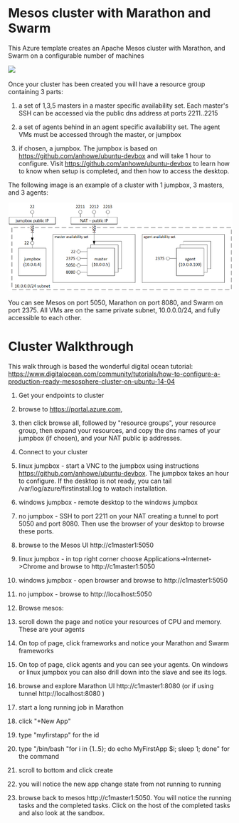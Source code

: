 # Mesos cluster with Marathon and Swarm

This Azure template creates an Apache Mesos cluster with Marathon, and Swarm on a configurable number of machines

<a href="https://portal.azure.com/#create/Microsoft.Template/uri/https%3A%2F%2Fraw.githubusercontent.com%2Fanhowe%2Fmesos-scalable-cluster%2Fmaster%2Fazuredeploy.json" target="_blank">
    <img src="http://azuredeploy.net/deploybutton.png"/>
</a>

Once your cluster has been created you will have a resource group containing 3 parts:

1. a set of 1,3,5 masters in a master specific availability set.  Each master's SSH can be accessed via the public dns address at ports 2211..2215

2. a set of agents behind in an agent specific availability set.  The agent VMs must be accessed through the master, or jumpbox

3. if chosen, a jumpbox.  The jumpbox is based on https://github.com/anhowe/ubuntu-devbox and will take 1 hour to configure.  Visit https://github.com/anhowe/ubuntu-devbox to learn how to know when setup is completed, and then how to access the desktop.

The following image is an example of a cluster with 1 jumpbox, 3 masters, and 3 agents:

![Image of mesos cluster on azure](https://raw.githubusercontent.com/anhowe/mesos-scalable-cluster/master/images/mesos.png)

You can see Mesos on port 5050, Marathon on port 8080, and Swarm on port 2375.  All VMs are on the same private subnet, 10.0.0.0/24, and fully accessible to each other.

# Cluster Walkthrough

This walk through is based the wonderful digital ocean tutorial: https://www.digitalocean.com/community/tutorials/how-to-configure-a-production-ready-mesosphere-cluster-on-ubuntu-14-04

1. Get your endpoints to cluster
 1. browse to https://portal.azure.com,
 1. then click browse all, followed by "resource groups", your resource group, then expand your resources, and copy the dns names of your jumpbox (if chosen), and your NAT public ip addresses.

2. Connect to your cluster
 1. linux jumpbox - start a VNC to the jumpbox using instructions https://github.com/anhowe/ubuntu-devbox.  The jumpbox takes an hour to configure.  If the desktop is not ready, you can tail /var/log/azure/firstinstall.log to watach installation.
 2. windows jumpbox - remote desktop to the windows jumpbox
 3. no jumpbox - SSH to port 2211 on your NAT creating a tunnel to port 5050 and port 8080.  Then use the browser of your desktop to browse these ports.

3. browse to the Mesos UI http://c1master1:5050
 1. linux jumpbox - in top right corner choose Applications->Internet->Chrome and browse to http://c1master1:5050
 2. windows jumpbox - open browser and browse to http://c1master1:5050
 3. no jumpbox - browse to http://localhost:5050

4. Browse mesos:
 1. scroll down the page and notice your resources of CPU and memory.  These are your agents
 2. On top of page, click frameworks and notice your Marathon and Swarm frameworks
 3. On top of page, click agents and you can see your agents.  On windows or linux jumpbox you can also drill down into the slave and see its logs.

5. browse and explore Marathon UI http://c1master1:8080 (or if using tunnel http://localhost:8080 )

6. start a long running job in Marathon
 1. click "+New App"
 2. type "myfirstapp" for the id
 3. type "/bin/bash "for i in {1..5}; do echo MyFirstApp $i; sleep 1; done" for the command
 4. scroll to bottom and click create

7. you will notice the new app change state from not running to running

8. browse back to mesos http://c1master1:5050.  You will notice the running tasks and the completed tasks.  Click on the host of the completed tasks and also look at the sandbox.

